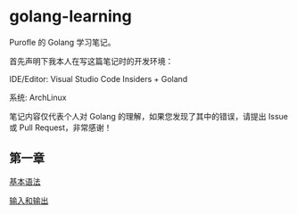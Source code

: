 # golang-learning
Purofle 的 Golang 学习笔记。

首先声明下我本人在写这篇笔记时的开发环境：

IDE/Editor: Visual Studio Code Insiders + Goland

系统: ArchLinux

笔记内容仅代表个人对 Golang 的理解，如果您发现了其中的错误，请提出 Issue 或 Pull Request，非常感谢！

## 第一章
[基本语法](docs/base/base.md)

[输入和输出](docs/io/io.md)

